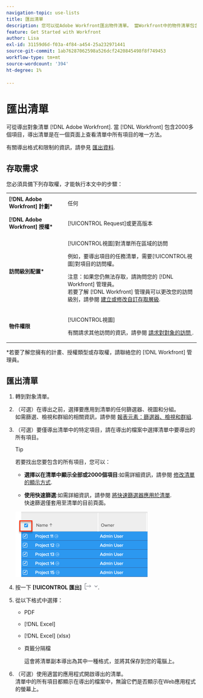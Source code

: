 ```yaml
---
navigation-topic: use-lists
title: 匯出清單
description: 您可以從Adobe Workfront匯出物件清單。 當Workfront中的物件清單包含超過2000個項目時，匯出清單是唯一可在單一頁面上檢閱清單中所有項目的方法。
feature: Get Started with Workfront
author: Lisa
exl-id: 31159d6d-f03a-4f84-a454-25a232971441
source-git-commit: 1ab76287062598a526dcf2420845498f8f749453
workflow-type: tm+mt
source-wordcount: '394'
ht-degree: 1%

---
```


# 匯出清單

可從導出對象清單 [!DNL Adobe Workfront]. 當 [!DNL Workfront] 包含2000多個項目，導出清單是在一個頁面上查看清單中所有項目的唯一方法。

有關導出格式和限制的資訊，請參見 [匯出資料](../../../reports-and-dashboards/reports/creating-and-managing-reports/export-data.md).

## 存取需求

您必須具備下列存取權，才能執行本文中的步驟：

<table style="table-layout:auto"> 
 <col> 
 <col> 
 <tbody> 
  <tr> 
   <td role="rowheader"><strong>[!DNL Adobe Workfront] 計劃*</strong></td> 
   <td> <p>任何</p> </td> 
  </tr> 
  <tr> 
   <td role="rowheader"><strong>[!DNL Adobe Workfront] 授權*</strong></td> 
   <td> <p>[!UICONTROL Request]或更高版本</p> </td> 
  </tr> 
  <tr> 
   <td role="rowheader"><strong>訪問級別配置*</strong></td> 
   <td> <p>[!UICONTROL視圖]對清單所在區域的訪問</p> <p>例如，要導出項目的任務清單，需要[!UICONTROL視圖]對項目的訪問權。</p> <p>注意：如果您仍無法存取，請詢問您的 [!DNL Workfront] 管理員。<br>若要了解 [!DNL Workfront] 管理員可以更改您的訪問級別，請參閱 <a href="../../../administration-and-setup/add-users/configure-and-grant-access/create-modify-access-levels.md" class="MCXref xref">建立或修改自訂存取層級</a>.</p> </td> 
  </tr> 
  <tr> 
   <td role="rowheader"><strong>物件權限</strong></td> 
   <td> <p>[!UICONTROL視圖]</p> <p>有關請求其他訪問的資訊，請參閱 <a href="../../../workfront-basics/grant-and-request-access-to-objects/request-access.md" class="MCXref xref">請求對對象的訪問 </a>.</p> </td> 
  </tr> 
 </tbody> 
</table>

&#42;若要了解您擁有的計畫、授權類型或存取權，請聯絡您的 [!DNL Workfront] 管理員。

## 匯出清單

1. 轉到對象清單。
1. （可選）在導出之前，選擇要應用到清單的任何篩選器、視圖和分組。\
   如需篩選、檢視和群組的相關資訊，請參閱 [報表元素：篩選器、檢視和群組](../../../reports-and-dashboards/reports/reporting-elements/reporting-elements-filters-views-groupings.md).

1. （可選）要僅導出清單中的特定項目，請在導出的檔案中選擇清單中要導出的所有項目。

   >[!TIP]
   >
   >若要找出您要包含的所有項目，您可以：
   >
   >   
   >   
   >   * **選擇以在清單中顯示全部或2000個項目**:如需詳細資訊，請參閱 [修改清單的顯示方式](../../../workfront-basics/navigate-workfront/use-lists/modify-list-display.md).
   >   
   >   * **使用快速篩選**:如需詳細資訊，請參閱 [將快速篩選器應用於清單](../../../workfront-basics/navigate-workfront/use-lists/apply-quick-filter-list.md).\
      >     快速篩選僅套用至清單的目前頁面。



   ![select_all_projects_with_highlight__1_.png](assets/select-all-projects-with-highlight--1--350x173.png)

1. 按一下 **[!UICONTROL 匯出]** ![匯出](assets/export.png).

1. 從以下格式中選擇：

   * PDF
   * [!DNL Excel]
   * [!DNL Excel] (xlsx)
   * 頁籤分隔檔

      這會將清單副本導出為其中一種格式，並將其保存到您的電腦上。

1. （可選）使用適當的應用程式開啟導出的清單。\
   清單中的所有項目都顯示在導出的檔案中，無論它們是否顯示在Web應用程式的螢幕上。
